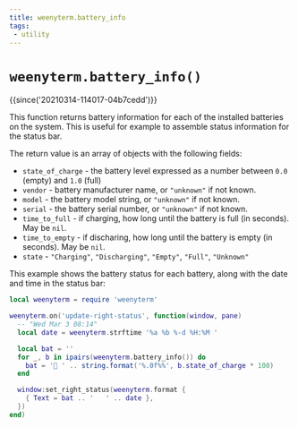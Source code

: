 ```yaml
---
title: weenyterm.battery_info
tags:
 - utility
---
```


# `weenyterm.battery_info()`

{{since('20210314-114017-04b7cedd')}}

This function returns battery information for each of the installed
batteries on the system.  This is useful for example to assemble
status information for the status bar.

The return value is an array of objects with the following fields:

* `state_of_charge` - the battery level expressed as a number between `0.0` (empty) and `1.0` (full)
* `vendor` - battery manufacturer name, or `"unknown"` if not known.
* `model` - the battery model string, or `"unknown"` if not known.
* `serial` - the battery serial number, or `"unknown"` if not known.
* `time_to_full` - if charging, how long until the battery is full (in seconds). May be `nil`.
* `time_to_empty` - if discharing, how long until the battery is empty (in seconds). May be `nil`.
* `state` - `"Charging"`, `"Discharging"`, `"Empty"`, `"Full"`, `"Unknown"`

This example shows the battery status for each battery, along with the date and time in the status bar:

```lua
local weenyterm = require 'weenyterm'

weenyterm.on('update-right-status', function(window, pane)
  -- "Wed Mar 3 08:14"
  local date = weenyterm.strftime '%a %b %-d %H:%M '

  local bat = ''
  for _, b in ipairs(weenyterm.battery_info()) do
    bat = '🔋 ' .. string.format('%.0f%%', b.state_of_charge * 100)
  end

  window:set_right_status(weenyterm.format {
    { Text = bat .. '   ' .. date },
  })
end)
```
